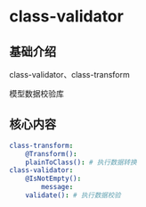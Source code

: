 # class-validator


## 基础介绍

class-validator、class-transform

模型数据校验库

## 核心内容
```yaml
class-transform:
    @Transform():
    plainToClass(): # 执行数据转换
class-validator:
    @IsNotEmpty():
        message:
    validate(): # 执行数据校验
```
